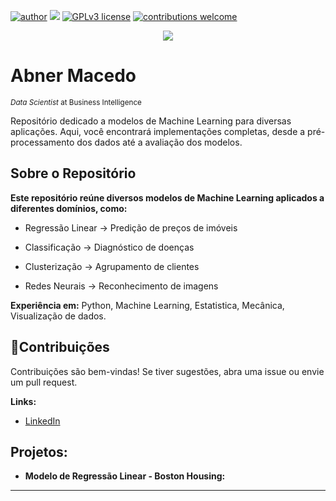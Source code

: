 [![author](https://img.shields.io/badge/author-abnermacedo-red.svg)](https://www.linkedin.com/in/abner-macedo-60144a277) [![](https://img.shields.io/badge/python-3.7+-blue.svg)](https://www.python.org/downloads/release/python-365/) [![GPLv3 license](https://img.shields.io/badge/License-GPLv3-blue.svg)](http://perso.crans.org/besson/LICENSE.html) [![contributions welcome](https://img.shields.io/badge/contributions-welcome-brightgreen.svg?style=flat)](https://github.com/AbnerMacedo/data_science/issues)

<p align="center">
  <img src="Banner.png" >
</p>

# Abner Macedo
<sub>*Data Scientist* at Business Intelligence</sub>

 Repositório dedicado a modelos de Machine Learning para diversas aplicações. Aqui, você encontrará implementações completas, desde a pré-processamento dos dados até a avaliação dos modelos.

## Sobre o Repositório

 **Este repositório reúne diversos modelos de Machine Learning aplicados a diferentes domínios, como:**

* Regressão Linear → Predição de preços de imóveis 

* Classificação → Diagnóstico de doenças 

* Clusterização → Agrupamento de clientes 

* Redes Neurais → Reconhecimento de imagens 

**Experiência em:** Python, Machine Learning, Estatistica, Mecânica, Visualização de dados.

## 🤝Contribuições
Contribuições são bem-vindas! Se tiver sugestões, abra uma issue ou envie um pull request.

**Links:**
* [LinkedIn](www.linkedin.com/in/abner-macedo-60144a277)


## Projetos:

* **Modelo de Regressão Linear - Boston Housing:** 


---




